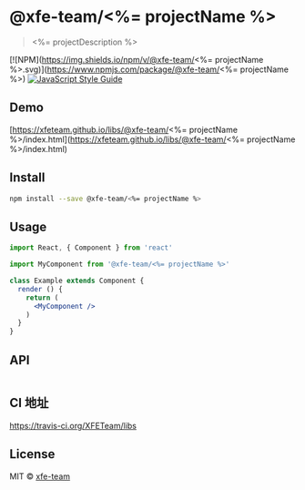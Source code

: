 # @xfe-team/<%= projectName %>

> <%= projectDescription %>

[![NPM](https://img.shields.io/npm/v/@xfe-team/<%= projectName %>.svg)](https://www.npmjs.com/package/@xfe-team/<%= projectName %>) [![JavaScript Style Guide](https://img.shields.io/badge/code_style-standard-brightgreen.svg)](https://standardjs.com)

## Demo

[https://xfeteam.github.io/libs/@xfe-team/<%= projectName %>/index.html](https://xfeteam.github.io/libs/@xfe-team/<%= projectName %>/index.html)

## Install

```bash
npm install --save @xfe-team/<%= projectName %>
```

## Usage

```jsx
import React, { Component } from 'react'

import MyComponent from '@xfe-team/<%= projectName %>'

class Example extends Component {
  render () {
    return (
      <MyComponent />
    )
  }
}
```

## API
```JavaScript
```

## CI 地址
https://travis-ci.org/XFETeam/libs

## License

MIT © [xfe-team](https://github.com/xfeteam)
